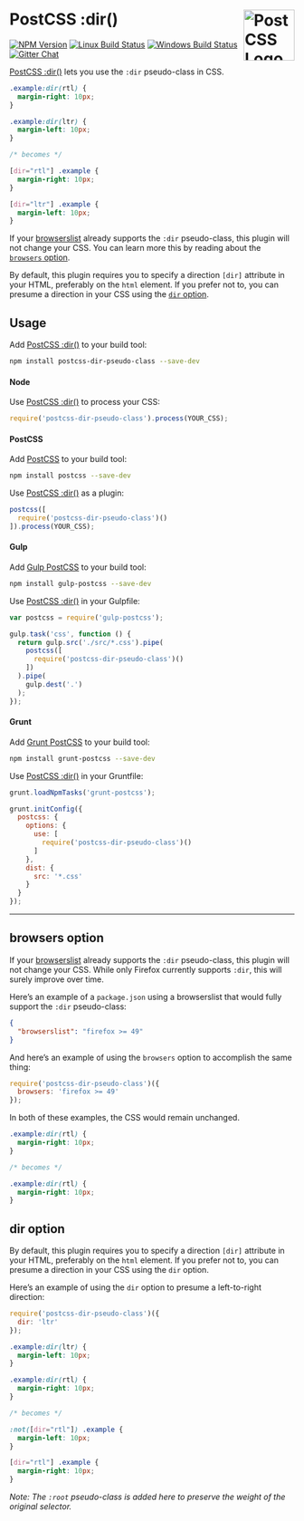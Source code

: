 # PostCSS :dir() [<img src="https://postcss.github.io/postcss/logo.svg" alt="PostCSS Logo" width="90" height="90" align="right">][postcss]

[![NPM Version][npm-img]][npm-url]
[![Linux Build Status][cli-img]][cli-url]
[![Windows Build Status][win-img]][win-url]
[![Gitter Chat][git-img]][git-url]

[PostCSS :dir()] lets you use the `:dir` pseudo-class in CSS.

```css
.example:dir(rtl) {
  margin-right: 10px;
}

.example:dir(ltr) {
  margin-left: 10px;
}

/* becomes */

[dir="rtl"] .example {
  margin-right: 10px;
}

[dir="ltr"] .example {
  margin-left: 10px;
}
```

If your [browserslist] already supports the `:dir` pseudo-class, this plugin
will not change your CSS. You can learn more this by reading about the
[`browsers` option](#browsers-option).

By default, this plugin requires you to specify a direction `[dir]` attribute
in your HTML, preferably on the `html` element. If you prefer not to, you
can presume a direction in your CSS using the [`dir` option](#dir-option).

## Usage

Add [PostCSS :dir()] to your build tool:

```bash
npm install postcss-dir-pseudo-class --save-dev
```

#### Node

Use [PostCSS :dir()] to process your CSS:

```js
require('postcss-dir-pseudo-class').process(YOUR_CSS);
```

#### PostCSS

Add [PostCSS] to your build tool:

```bash
npm install postcss --save-dev
```

Use [PostCSS :dir()] as a plugin:

```js
postcss([
  require('postcss-dir-pseudo-class')()
]).process(YOUR_CSS);
```

#### Gulp

Add [Gulp PostCSS] to your build tool:

```bash
npm install gulp-postcss --save-dev
```

Use [PostCSS :dir()] in your Gulpfile:

```js
var postcss = require('gulp-postcss');

gulp.task('css', function () {
  return gulp.src('./src/*.css').pipe(
    postcss([
      require('postcss-dir-pseudo-class')()
    ])
  ).pipe(
    gulp.dest('.')
  );
});
```

#### Grunt

Add [Grunt PostCSS] to your build tool:

```bash
npm install grunt-postcss --save-dev
```

Use [PostCSS :dir()] in your Gruntfile:

```js
grunt.loadNpmTasks('grunt-postcss');

grunt.initConfig({
  postcss: {
    options: {
      use: [
        require('postcss-dir-pseudo-class')()
      ]
    },
    dist: {
      src: '*.css'
    }
  }
});
```

---

## browsers option

If your [browserslist] already supports the `:dir` pseudo-class, this plugin
will not change your CSS. While only Firefox currently supports `:dir`, this
will surely improve over time.

Here’s an example of a `package.json` using a browserslist that would fully
support the `:dir` pseudo-class:

```json
{
  "browserslist": "firefox >= 49"
}
```

And here’s an example of using the `browsers` option to accomplish the same
thing:

```js
require('postcss-dir-pseudo-class')({
  browsers: 'firefox >= 49'
});
```

In both of these examples, the CSS would remain unchanged.

```css
.example:dir(rtl) {
  margin-right: 10px;
}

/* becomes */

.example:dir(rtl) {
  margin-right: 10px;
}
```

## dir option

By default, this plugin requires you to specify a direction `[dir]` attribute
in your HTML, preferably on the `html` element. If you prefer not to, you
can presume a direction in your CSS using the `dir` option.

Here’s an example of using the `dir` option to presume a left-to-right
direction:

```js
require('postcss-dir-pseudo-class')({
  dir: 'ltr'
});
```

```css
.example:dir(ltr) {
  margin-left: 10px;
}

.example:dir(rtl) {
  margin-right: 10px;
}

/* becomes */

:not([dir="rtl"]) .example {
  margin-left: 10px;
}

[dir="rtl"] .example {
  margin-right: 10px;
}
```

*Note: The `:root` pseudo-class is added here to preserve the weight of the
original selector.*

[npm-url]: https://www.npmjs.com/package/postcss-dir-pseudo-class
[npm-img]: https://img.shields.io/npm/v/postcss-dir-pseudo-class.svg
[cli-url]: https://travis-ci.org/jonathantneal/postcss-dir-pseudo-class
[cli-img]: https://img.shields.io/travis/jonathantneal/postcss-dir-pseudo-class.svg
[win-url]: https://ci.appveyor.com/project/jonathantneal/postcss-dir-pseudo-class
[win-img]: https://img.shields.io/appveyor/ci/jonathantneal/postcss-dir-pseudo-class.svg
[git-url]: https://gitter.im/postcss/postcss
[git-img]: https://img.shields.io/badge/chat-gitter-blue.svg

[PostCSS :dir()]: https://github.com/jonathantneal/postcss-dir-pseudo-class
[PostCSS]: https://github.com/postcss/postcss
[Gulp PostCSS]: https://github.com/postcss/gulp-postcss
[Grunt PostCSS]: https://github.com/nDmitry/grunt-postcss
[browserslist]: https://github.com/ai/browserslist
